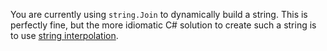 You are currently using `string.Join` to dynamically build a string. This is perfectly fine, but the more idiomatic C# solution to create such a string is to use [string interpolation](https://csharp.net-tutorials.com/operators/the-string-interpolation-operator/).
